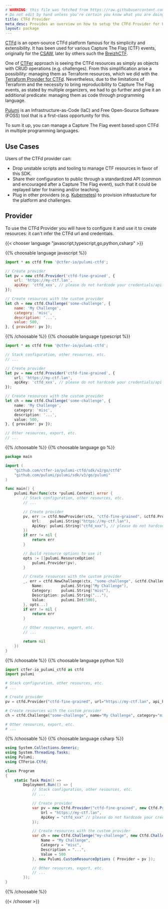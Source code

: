 ```yaml
---
# WARNING: this file was fetched from https://raw.githubusercontent.com/ctfer-io/pulumi-ctfd/v2.0.0/docs/_index.md
# Do not edit by hand unless you're certain you know what you are doing!
title: CTFd Provider
meta_desc: Provides an overview on how to setup the CTFd Provider for Pulumi.
layout: package
---
```


[CTFd](https://ctfd.io) is an open-source CTFd platform famous for its simplicity and extensibility.
It has been used for various Capture The Flag (CTF) events, originally for the [CSAW](https://www.csaw.io/ctf), later by others such the [BreizhCTF](https://www.breizhctf.com/).

One of [CTFer](https://ctfer.io) approach is seeing the CTFd resources as simply as objects with CRUD operations (e.g. challenges).
From this simplification arise a possibility: managing them as Terraform resources, which we did with the [Terraform Provider for CTFd](https://github.com/ctfer-io/terraform-provider-ctfd).
Nevertheless, due to the limitations of Terraform and the necessity to bring reproducibility to Capture The Flag events, as stated by multiple organizers, we had to go further and give it an additional predicate: managing them as code through programming language.

[Pulumi](https://www.pulumi.com/docs/get-started) is an Infrastructure-as-Code (IaC) and Free Open-Source Software (FOSS) tool that is a first-class opportunity for this.

To sum it up, you can manage a Capture The Flag event based upon CTFd in multiple programming languages.

## Use Cases

Users of the CTFd provider can:

- Drop unstable scripts and tooling to manage CTF resources in favor of this SDK.
- Share their configuration to public through a standardized API (common and encouraged after a Capture The Flag event), such that it could be replayed later for training and/or teaching.
- Plug in other providers (e.g. [Kubernetes](https://www.pulumi.com/registry/packages/kubernetes/)) to provision infrastucture for the platform and challenges.

## Provider

To use the CTFd Provider you will have to configure it and use it to create resources: it can't infer the CTFd url and credentials.

{{< chooser language "javascript,typescript,go,python,csharp" >}}

{{% choosable language javascript %}}

```javascript
import * as ctfd from '@ctfer-io/pulumi-ctfd';

// Create provider
let pv = new ctfd.Provider('ctfd-fine-grained', {
    url: 'https://my-ctf.lan',
    apiKey: 'ctfd_xxx', // please do not hardcode your credentials/api keys
});

// Create resources with the custom provider
let ch = new ctfd.Challenge('some-challenge', {
    name: 'My Challenge',
    category: 'misc',
    description: '...',
    value: 500,
}, { provider: pv });
```

{{% /choosable %}} {{% choosable language typescript %}}

```typescript
import * as ctfd from '@ctfer-io/pulumi-ctfd';

// Stack configuration, other resources, etc.
// ...

// Create provider
let pv = new ctfd.Provider('ctfd-fine-grained', {
    url: 'https://my-ctf.lan',
    apiKey: 'ctfd_xxx', // please do not hardcode your credentials/api keys
});

// Create resources with the custom provider
let ch = new ctfd.Challenge('some-challenge', {
    name: 'My Challenge',
    category: 'misc',
    description: '...',
    value: 500,
}, { provider: pv });

// Other resources, export, etc.
// ...
```

{{% /choosable %}} {{% choosable language go %}}

```go
package main

import (
    "github.com/ctfer-io/pulumi-ctfd/sdk/v2/go/ctfd"
    "github.com/pulumi/pulumi/sdk/v3/go/pulumi"
)

func main() {
    pulumi.Run(func(ctx *pulumi.Context) error {
        // Stack configuration, other resources, etc.
        // ...

        // Create provider
        pv, err := ctfd.NewProvider(ctx, "ctfd-fine-grained", &ctfd.ProviderArgs{
            Url:    pulumi.String("https://my-ctf.lan"),
            ApiKey: pulumi.String("ctfd_xxx"), // please do not hardcode your credentials/api keys
        })
        if err != nil {
            return err
        }

        // Build resource options to use it
        opts := []pulumi.ResourceOption{
            pulumi.Provider(pv),
        }

        // Create resources with the custom provider
        _, err = ctfd.NewChallenge(ctx, "some-challenge", &ctfd.ChallengeArgs{
            Name:        pulumi.String("My Challenge"),
            Category:    pulumi.String("misc"),
            Description: pulumi.String("..."),
            Value:       pulumi.Int(500),
        }, opts...)
        if err != nil {
            return err
        }

        // Other resources, export, etc.
        // ...

        return nil
    })
}
```

{{% /choosable %}} {{% choosable language python %}}

```python
import ctfer-io_pulumi_ctfd as ctfd
import pulumi

# Stack configuration, other resources, etc.
# ...

# Create provider
pv = ctfd.Provider("ctfd-fine-grained", url="https://my-ctf.lan", api_key="ctfd_xxx") # please do not hardcode your credentials/api keys

# Create resources with the custom provider
ch = ctfd.Challenge("some-challenge", name="My Challenge", category="misc", description="...", value=500, opts=pulumi.ResourceOptions(provider=pv))

# Other resources, export, etc.
# ...
```

{{% /choosable %}} {{% choosable language csharp %}}

```csharp
using System.Collections.Generic;
using System.Threading.Tasks;
using Pulumi;
using CTFerio.Ctfd;

class Program
{
    static Task Main() =>
        Deployment.Run(() => {
            // Stack configuration, other resources, etc.
            // ...

            // Create provider
            var pv = new Ctfd.Provider("ctfd-fine-grained", new Ctfd.ProviderArgs{
                Url = "https://my-ctf.lan",
                ApiKey = "ctfd_xxx" // please do not hardcode your credentials/api keys
            });

            // Create resources with the custom provider
            var ch = new Ctfd.Challenge("my-challenge", new Ctfd.ChallengeArgs{
                Name = "My Challenge",
                Category = "misc",
                Description = "...",
                Value = 500
            }, new Pulumi.CustomResourceOptions { Provider = pv });

            // Other resources, export, etc.
            // ...
        });
}
```

{{% /choosable %}}

{{< /chooser >}}
